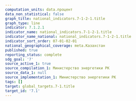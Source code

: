 ```yaml
---
computation_units: data.процент
data_non_statistical: false
graph_title: national_indicators.7-1-2-1.title
graph_type: line
indicator: 7.1.2.1
indicator_name: national_indicators.7-1-2-1.title
indicator_name_national: national_indicators.7-1-2-1.title
indicator_sort_order: 07-01-02-01
national_geographical_coverage: meta.Казахстан
published: true
reporting_status: complete
sdg_goal: '7'
source_active_1: true
source_compilation_1: Министерство энергетики РК
source_data_1: null
source_implementation_1: Министерство энергетики РК
tags: []
target: global_targets.7-1.title
target_id: '7.1'
---
```


